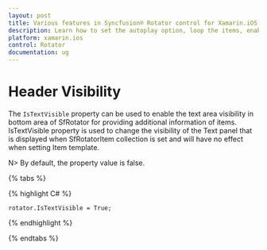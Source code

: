 ```yaml
---
layout: post
title: Various features in Syncfusion® Rotator control for Xamarin.iOS
description: Learn how to set the autoplay option, loop the items, enable Text Area  and choose the navigation direction in Rotator control for Xamarin.Android 
platform: xamarin.ios
control: Rotator
documentation: ug
---
```


# Header Visibility

The `IsTextVisible` property can be used to enable the text area visibility in bottom area of SfRotator for providing additional information of items. IsTextVisible property is used to change the visibility of the Text panel that is displayed when SfRotatorItem collection is set and will have no effect when setting Item template.

N> By default, the property value is false.

{% tabs %}

{% highlight C# %}

	rotator.IsTextVisible = True;

{% endhighlight %}

{% endtabs %}

